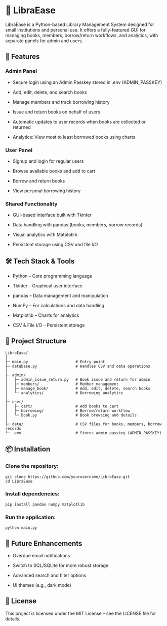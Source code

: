 # 📘 LibraEase

LibraEase is a Python-based Library Management System designed for small institutions and personal use. It offers a fully-featured GUI for managing books, members, borrow/return workflows, and analytics, with separate panels for admin and users.

## 🚀 Features
### Admin Panel

- Secure login using an Admin Passkey stored in .env (ADMIN_PASSKEY)

- Add, edit, delete, and search books

- Manage members and track borrowing history

- Issue and return books on behalf of users

- Automatic updates to user records when books are collected or returned

- Analytics: View most to least borrowed books using charts

### User Panel

- Signup and login for regular users

- Browse available books and add to cart

- Borrow and return books

- View personal borrowing history

### Shared Functionality

- GUI-based interface built with Tkinter

- Data handling with pandas (books, members, borrow records)

- Visual analytics with Matplotlib

- Persistent storage using CSV and file I/O

## 🛠️ Tech Stack & Tools

- Python – Core programming language

- Tkinter – Graphical user interface

- pandas – Data management and manipulation

- NumPy – For calculations and data handling

- Matplotlib – Charts for analytics

- CSV & File I/O – Persistent storage

## 📁 Project Structure
```
LibraEase/
│
├─ main.py                     # Entry point
├─ database.py                 # Handles CSV and data operations
│
├─ admin/
│   ├─ admin_issue_return.py   # Book issue and return for admin
│   ├─ members/                # Member management
│   ├─ manage_book/            # Add, edit, delete, search books
│   └─ analytics/              # Borrowing analytics
│
├─ user/
│   ├─ cart/                   # Add books to cart
│   ├─ borrowing/              # Borrow/return workflow
│   └─ book.py                 # Book browsing and details
│
├─ data/                       # CSV files for books, members, borrow records
└─ .env                        # Stores admin passkey (ADMIN_PASSKEY)
```

## 📦 Installation

### Clone the repository:
```
git clone https://github.com/yourusername/LibraEase.git
cd LibraEase
```

### Install dependencies:
```
pip install pandas numpy matplotlib
```

### Run the application: 
```
python main.py
```

## 📌 Future Enhancements

- Overdue email notifications

- Switch to SQL/SQLite for more robust storage

- Advanced search and filter options

- UI themes (e.g., dark mode)

## 📄 License

This project is licensed under the MIT License – see the LICENSE file for details.
